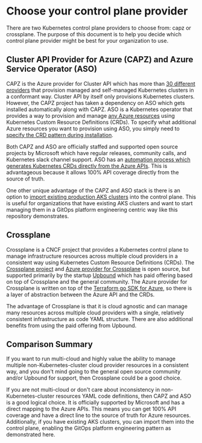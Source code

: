 # Choose your control plane provider

There are two Kubernetes control plane providers to choose from: capz or crossplane.  The purpose of this document is to help you decide which control plane provider might be best for your organization to use.

## Cluster API Provider for Azure (CAPZ) and Azure Service Operator (ASO)

CAPZ is the Azure provider for Cluster API which has more than [30 different providers](https://cluster-api.sigs.k8s.io/reference/providers) that provision managed and self-managed Kubernetes clusters in a conformant way.  Cluster API by itself only provisions Kubernetes clusters.  However, the CAPZ project has taken a dependency on ASO which gets installed automatically along with CAPZ.  ASO is a Kubernetes operator that provides a way to provision and manage [any Azure resources](https://azure.github.io/azure-service-operator/reference/) using Kubernetes Custom Resource Definitions (CRDs).  To specify what additional Azure resources you want to provision using ASO, you simply need to [specify the CRD pattern during installation](https://capz.sigs.k8s.io/topics/aso.html?highlight=ASO#using-aso-for-non-capz-resources).

Both CAPZ and ASO are officially staffed and supported open source projects by Microsoft which have regular releases, community calls, and Kubernetes slack channel support.  ASO has an [automation process which generates Kubernetes CRDs directly from the Azure APIs](https://azure.github.io/azure-service-operator/contributing/generator-overview/).  This is advantageous because it allows 100% API coverage directly from the source of truth.

One other unique advantage of the CAPZ and ASO stack is there is an option to [import existing production AKS clusters](https://capz.sigs.k8s.io/topics/managedcluster.html?highlight=import#adopting-existing-aks-clusters) into the control plane.  This is useful for organizations that have existing AKS clusters and want to start managing them in a GitOps platform engineering centric way like this repository demonstrates.

## Crossplane

Crossplane is a CNCF project that provides a Kubernetes control plane to manage infrastructure resources across multiple cloud providers in a consistent way using Kubernetes Custom Resource Definitions (CRDs).  The [Crossplane project](https://github.com/crossplane/crossplane) and [Azure provider for Crossplane](https://github.com/crossplane-contrib/provider-upjet-azure) is open source, but supported primarily by the startup [Upbound](https://www.upbound.io/) which has paid offering based on top of Crossplane and the general community.  The Azure provider for Crossplane is written on top of the [Terraform go SDK for Azure](https://github.com/crossplane-contrib/provider-upjet-azure/blob/35c73f51f9b32091717de22c79a7928c2802f3c6/go.mod#L18), so there is a layer of abstraction between the Azure API and the CRDs.

The advantage of Crossplane is that it is cloud agnostic and can manage many resources across multiple cloud providers with a single, relatively consistent infrastructure as code YAML structure. There are also additional benefits from using the paid offering from Upbound.

## Comparison Summary

If you want to run multi-cloud and highly value the ability to manage multiple non-Kubernetes-cluster cloud provider resources in a consistent way, and you don't mind going to the general open source community and/or Upbound for support, then Crossplane could be a good choice.

If you are not multi-cloud or don't care about inconsistency in non-Kubernetes-cluster resources YAML code definitions, then CAPZ and ASO is a good logical choice.  It is officially supported by Microsoft and has a direct mapping to the Azure APIs.  This means you can get 100% API coverage and have a direct line to the source of truth for Azure resources.  Additionally, if you have existing AKS clusters, you can import them into the control plane, enabling the GitOps platform engineering pattern as demonstrated here.
